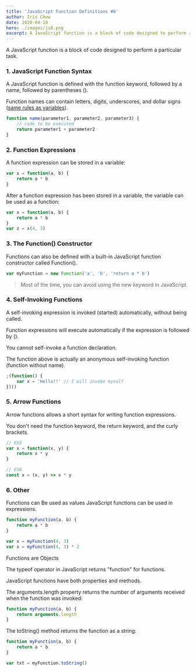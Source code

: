 ```yaml
---
title: 'JavaScript Function Definitions #8'
author: Iris Chew
date: 2020-04-18
hero: ./images/js8.png
excerpt: A JavaScript function is a block of code designed to perform a particular task.
---
```


A JavaScript function is a block of code designed to perform a particular task.

### 1. JavaScript Function Syntax

A JavaScript function is defined with the function keyword, followed by a name, followed by parentheses ().

Function names can contain letters, digits, underscores, and dollar signs ([same rules as variables](https://iris1114.github.io/2020/04/04/js-w3s5/#Variables)).

```javascript
function name(parameter1, parameter2, parameter3) {
    // code to be executed
    return parameter1 + parameter2
}
```

### 2. Function Expressions

A function expression can be stored in a variable:

```javascript
var x = function(a, b) {
    return a * b
}
```

After a function expression has been stored in a variable, the variable can be used as a function:

```javascript
var x = function(a, b) {
    return a * b
}
var z = x(4, 3)
```

### 3. The Function() Constructor

Functions can also be defined with a built-in JavaScript function constructor called Function().

```javascript
var myFunction = new Function('a', 'b', 'return a * b')
```

> Most of the time, you can avoid using the new keyword in JavaScript.

### 4. Self-Invoking Functions

A self-invoking expression is invoked (started) automatically, without being called.

Function expressions will execute automatically if the expression is followed by ().

You cannot self-invoke a function declaration.

The function above is actually an anonymous self-invoking function (function without name).

```javascript
;(function() {
    var x = 'Hello!!' // I will invoke myself
})()
```

### 5. Arrow Functions

Arrow functions allows a short syntax for writing function expressions.

You don't need the function keyword, the return keyword, and the curly brackets.

```javascript
// ES5
var x = function(x, y) {
    return x * y
}

// ES6
const x = (x, y) => x * y
```

### 6. Other

Functions can Be used as values
JavaScript functions can be used in expressions.

```javascript
function myFunction(a, b) {
    return a * b
}

var x = myFunction(4, 3)
var x = myFunction(4, 3) * 2
```

Functions are Objects

The typeof operator in JavaScript returns "function" for functions.

JavaScript functions have both properties and methods.

The arguments.length property returns the number of arguments received when the function was invoked:

```javascript
function myFunction(a, b) {
    return arguments.length
}
```

The toString() method returns the function as a string:

```javascript
function myFunction(a, b) {
    return a * b
}

var txt = myFunction.toString()
```
